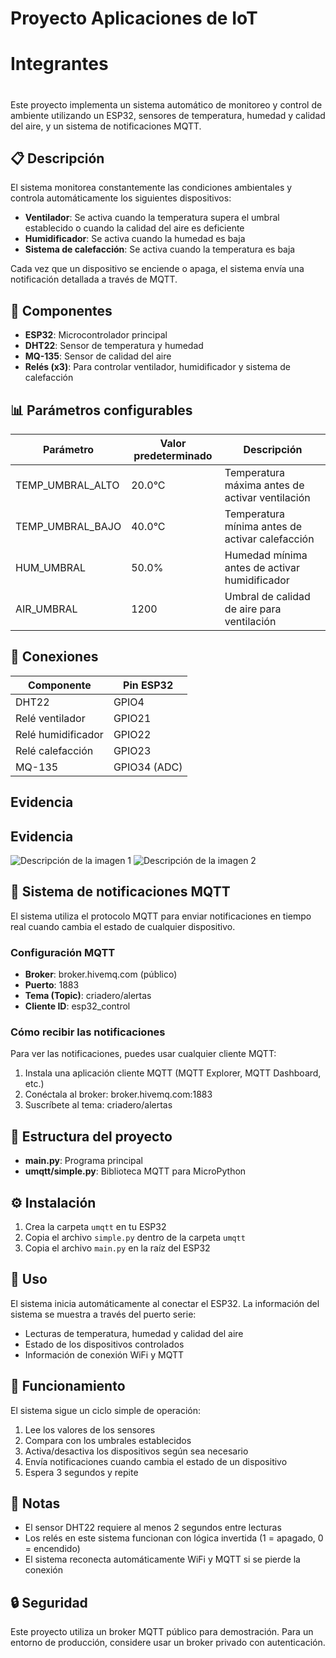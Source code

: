 # Proyecto Aplicaciones de IoT

# Integrantes 
# 
Este proyecto implementa un sistema automático de monitoreo y control de ambiente utilizando un ESP32, sensores de temperatura, humedad y calidad del aire, y un sistema de notificaciones MQTT.

## 📋 Descripción

El sistema monitorea constantemente las condiciones ambientales y controla automáticamente los siguientes dispositivos:

- **Ventilador**: Se activa cuando la temperatura supera el umbral establecido o cuando la calidad del aire es deficiente
- **Humidificador**: Se activa cuando la humedad es baja
- **Sistema de calefacción**: Se activa cuando la temperatura es baja

Cada vez que un dispositivo se enciende o apaga, el sistema envía una notificación detallada a través de MQTT.

## 🔧 Componentes

- **ESP32**: Microcontrolador principal
- **DHT22**: Sensor de temperatura y humedad
- **MQ-135**: Sensor de calidad del aire
- **Relés (x3)**: Para controlar ventilador, humidificador y sistema de calefacción

## 📊 Parámetros configurables

| Parámetro | Valor predeterminado | Descripción |
|-----------|----------------------|-------------|
| TEMP_UMBRAL_ALTO | 20.0°C | Temperatura máxima antes de activar ventilación |
| TEMP_UMBRAL_BAJO | 40.0°C | Temperatura mínima antes de activar calefacción |
| HUM_UMBRAL | 50.0% | Humedad mínima antes de activar humidificador |
| AIR_UMBRAL | 1200 | Umbral de calidad de aire para ventilación |

## 🔌 Conexiones

| Componente | Pin ESP32 |
|------------|-----------|
| DHT22 | GPIO4 |
| Relé ventilador | GPIO21 |
| Relé humidificador | GPIO22 |
| Relé calefacción | GPIO23 |
| MQ-135 | GPIO34 (ADC) |

## Evidencia 

## Evidencia

![Descripción de la imagen 1](https://github.com/user-attachments/assets/435de6a5-ac59-4ff5-bcae-536a2d2264bf)
![Descripción de la imagen 2](https://github.com/user-attachments/assets/f3acc4ae-f941-4ffe-bffb-8c2f0a156e00)



## 📡 Sistema de notificaciones MQTT

El sistema utiliza el protocolo MQTT para enviar notificaciones en tiempo real cuando cambia el estado de cualquier dispositivo. 

### Configuración MQTT
- **Broker**: broker.hivemq.com (público)
- **Puerto**: 1883
- **Tema (Topic)**: criadero/alertas
- **Cliente ID**: esp32_control

### Cómo recibir las notificaciones
Para ver las notificaciones, puedes usar cualquier cliente MQTT:

1. Instala una aplicación cliente MQTT (MQTT Explorer, MQTT Dashboard, etc.)
2. Conéctala al broker: broker.hivemq.com:1883
3. Suscríbete al tema: criadero/alertas

## 📁 Estructura del proyecto

- **main.py**: Programa principal
- **umqtt/simple.py**: Biblioteca MQTT para MicroPython

## ⚙️ Instalación

1. Crea la carpeta `umqtt` en tu ESP32
2. Copia el archivo `simple.py` dentro de la carpeta `umqtt`
3. Copia el archivo `main.py` en la raíz del ESP32

## 🚀 Uso

El sistema inicia automáticamente al conectar el ESP32. La información del sistema se muestra a través del puerto serie:

- Lecturas de temperatura, humedad y calidad del aire
- Estado de los dispositivos controlados
- Información de conexión WiFi y MQTT

## 🔄 Funcionamiento

El sistema sigue un ciclo simple de operación:

1. Lee los valores de los sensores
2. Compara con los umbrales establecidos
3. Activa/desactiva los dispositivos según sea necesario
4. Envía notificaciones cuando cambia el estado de un dispositivo
5. Espera 3 segundos y repite

## 📝 Notas

- El sensor DHT22 requiere al menos 2 segundos entre lecturas
- Los relés en este sistema funcionan con lógica invertida (1 = apagado, 0 = encendido)
- El sistema reconecta automáticamente WiFi y MQTT si se pierde la conexión

## 🔒 Seguridad

Este proyecto utiliza un broker MQTT público para demostración. Para un entorno de producción, considere usar un broker privado con autenticación.
